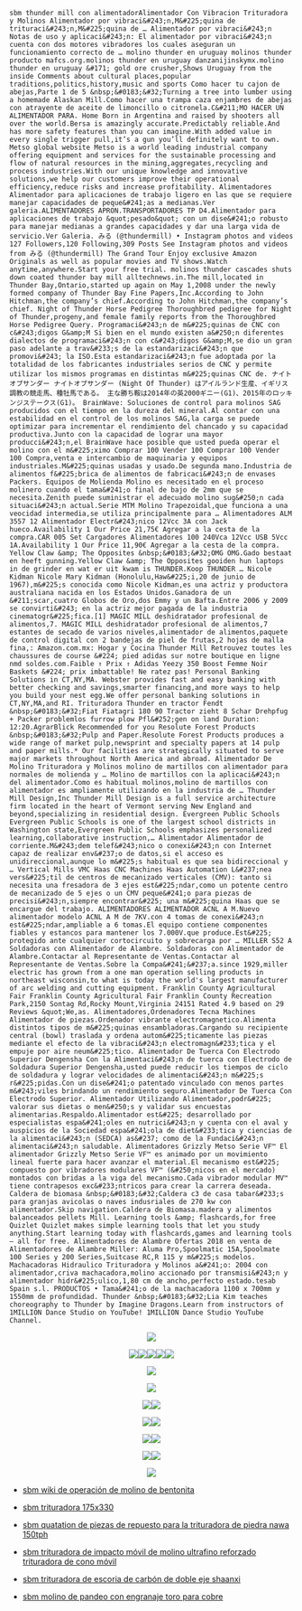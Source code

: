 
```
sbm thunder mill con alimentadorAlimentador Con Vibracion Trituradora y Molinos Alimentador por vibraci&#243;n,M&#225;quina de trituraci&#243;n,M&#225;quina de … Alimentador por vibraci&#243;n Notas de uso y aplicaci&#243;n: El alimentador por vibraci&#243;n cuenta con dos motores vibradores los cuales aseguran un funcionamiento correcto de … molino thunder en uruguay molinos thunder producto mafcs.org.molinos thunder en uruguay danzanijinskymx.molino thunder en uruguay &#171; gold ore crusher,Shows Uruguay from the inside Comments about cultural places,popular traditions,politics,history,music and sports Como hacer tu cajon de abejas,Parte 1 de 5 &nbsp;&#0183;&#32;Turning a tree into lumber using a homemade Alaskan Mill.Como hacer una trampa caza enjambres de abejas con atrayente de aceite de limoncillo o citronela.C&#211;MO HACER UN ALIMENTADOR PARA. Home Born in Argentina and raised by shooters all over the world.Bersa is amazingly accurate.Predictably reliable.And has more safety features than you can imagine.With added value in every single trigger pull,it’s a gun you’ll definitely want to own. Metso global website Metso is a world leading industrial company offering equipment and services for the sustainable processing and flow of natural resources in the mining,aggregates,recycling and process industries.With our unique knowledge and innovative solutions,we help our customers improve their operational efficiency,reduce risks and increase profitability. Alimentadores Alimentador para aplicaciones de trabajo ligero en las que se requiere manejar capacidades de peque&#241;as a medianas.Ver galeria.ALIMENTADORES APRON.TRANSPORTADORES TP D4.Alimentador para aplicaciones de trabajo &quot;pesado&quot; con un dise&#241;o robusto para manejar medianas a grandes capacidades y dar una larga vida de servicio.Ver Galeria. みる (@thundermill) • Instagram photos and videos 127 Followers,120 Following,309 Posts See Instagram photos and videos from みる (@thundermill) The Grand Tour Enjoy exclusive Amazon Originals as well as popular movies and TV shows.Watch anytime,anywhere.Start your free trial. molinos thunder cascades shuts down coated thunder bay mill alltechnews.in.The mill,located in Thunder Bay,Ontario,started up again on May 1,2008 under the newly formed company of Thunder Bay Fine Papers,Inc.According to John Hitchman,the company’s chief.According to John Hitchman,the company’s chief. Night of Thunder Horse Pedigree Thoroughbred pedigree for Night of Thunder,progeny,and female family reports from the Thoroughbred Horse Pedigree Query. Programaci&#243;n de m&#225;quinas de CNC con c&#243;digos G&amp;M Si bien en el mundo existen a&#250;n diferentes dialectos de programaci&#243;n con c&#243;digos G&amp;M,se dio un gran paso adelante a trav&#233;s de la estandarizaci&#243;n que promovi&#243; la ISO.Esta estandarizaci&#243;n fue adoptada por la totalidad de los fabricantes industriales serios de CNC y permite utilizar los mismos programas en distintas m&#225;quinas CNC de. ナイトオブサンダー ナイトオブサンダー (Night Of Thunder) はアイルランド生産、イギリス調教の競走馬、種牡馬である。 主な勝ち鞍は2014年の英2000ギニー(G1)、2015年のロッキンジステークス(G1)。 BrainWave: Soluciones de control para molinos SAG producidos con el tiempo en la dureza del mineral.Al contar con una estabilidad en el control de los molinos SAG,la carga se puede optimizar para incrementar el rendimiento del chancado y su capacidad productiva.Junto con la capacidad de lograr una mayor producci&#243;n,el BrainWave hace posible que usted pueda operar el molino con el m&#225;ximo Comprar 100 Vender 100 Comprar 100 Vender 100 Compra,venta e intercambio de maquinaria y equipos industriales.M&#225;quinas usadas y usado.De segunda mano.Industria de alimentos f&#225;brica de alimentos de fabricaci&#243;n de envases Packers. Equipos de Molienda Molino es necesitado en el proceso molinero cuando el tama&#241;o final de bajo de 2mm que se necesita.Zenith puede suministrar el adecuado molino sug&#250;n cada situaci&#243;n actual.Serie MTM Molino Trapezoidal,que funciona a una veocidad intermedia,se utiliza principalmente para … Alimentadores ALM 3557 12 Alimentador Electr&#243;nico 12Vcc 3A con Jack hueco.Availability 1 Our Price 21,75€ Agregar a la cesta de la compra.CAR 005 Set Cargadores Alimentadores 100 240Vca 12Vcc USB 5Vcc 1A.Availability 1 Our Price 11,90€ Agregar a la cesta de la compra. Yellow Claw &amp; The Opposites &nbsp;&#0183;&#32;OMG OMG.Gado bestaat en heeft gunning.Yellow Claw &amp; The Opposites gooiden hun laptops in de grinder en wat er uit kwam is THUNDER.Koop THUNDER … Nicole Kidman Nicole Mary Kidman (Honolulu,Haw&#225;i,20 de junio de 1967),m&#225;s conocida como Nicole Kidman,es una actriz y productora australiana nacida en los Estados Unidos.Ganadora de un &#211;scar,cuatro Globos de Oro,dos Emmy y un Bafta.Entre 2006 y 2009 se convirti&#243; en la actriz mejor pagada de la industria cinematogr&#225;fica.[1] MAGIC MILL deshidratador profesional de alimentos,7. MAGIC MILL deshidratador profesional de alimentos,7 estantes de secado de varios niveles,alimentador de alimentos,paquete de control digital con 2 bandejas de piel de frutas,2 hojas de malla fina,: Amazon.com.mx: Hogar y Cocina Thunder Mill Retrouvez toutes les chaussures de course &#224; pied adidas sur notre boutique en ligne nmd soldes.com.Faible ⇑ Prix ⇑ Adidas Yeezy 350 Boost Femme Noir Baskets &#224; prix imbattable! Ne ratez pas! Personal Banking Solutions in CT,NY,MA. Webster provides fast and easy banking with better checking and savings,smarter financing,and more ways to help you build your nest egg.We offer personal banking solutions in CT,NY,MA,and RI. Trituradora Thunder en tractor Fendt &nbsp;&#0183;&#32;Fiat Fiatagri 180 90 Tractor zieht 8 Schar Drehpfug + Packer problemlos furrow plow Pfl&#252;gen on land Duration: 12:20.AgrarBlick Recommended for you Resolute Forest Products &nbsp;&#0183;&#32;Pulp and Paper.Resolute Forest Products produces a wide range of market pulp,newsprint and specialty papers at 14 pulp and paper mills.* Our facilities are strategically situated to serve major markets throughout North America and abroad. Alimentador De Molino Trituradora y Molinos molino de martillos con alimentador para normales de molienda y … Molino de martillos con la aplicaci&#243;n del alimentador.Como es habitual molinos,molino de martillos con alimentador es ampliamente utilizando en la industria de … Thunder Mill Design,Inc Thunder Mill Design is a full service architecture firm located in the heart of Vermont serving New England and beyond,specializing in residential design. Evergreen Public Schools Evergreen Public Schools is one of the largest school districts in Washington state,Evergreen Public Schools emphasizes personalized learning,collaborative instruction,… Alimentador Alimentador de corriente.M&#243;dem telef&#243;nico o conexi&#243;n con Internet capaz de realizar env&#237;o de datos,si el acceso es unidireccional,aunque lo m&#225;s habitual es que sea bidireccional y … Vertical Mills VMC Haas CNC Machines Haas Automation L&#237;nea vers&#225;til de centros de mecanizado verticales (CMV): tanto si necesita una fresadora de 3 ejes est&#225;ndar,como un potente centro de mecanizado de 5 ejes o un CMV peque&#241;o para piezas de precisi&#243;n,siempre encontrar&#225; una m&#225;quina Haas que se encargue del trabajo. ALIMENTADORES ALIMENTADOR ACNL A M.Nuevo alimentador modelo ACNL A M de 7KV.con 4 tomas de conexi&#243;n est&#225;ndar,ampliable a 6 tomas.El equipo contiene componentes fiables y estancos para mantener los 7.000V.que produce.Est&#225; protegido ante cualquier cortocircuito y sobrecarga por … MILLER S52 A Soldadoras con Alimentador de Alambre. Soldadoras con Alimentador de Alambre.Contactar al Representante de Ventas.Contactar al Representante de Ventas.Sobre la Compa&#241;&#237;a.since 1929,miller electric has grown from a one man operation selling products in northeast wisconsin,to what is today the world's largest manufacturer of arc welding and cutting equipment. Franklin County Agricultural Fair Franklin County Agricultural Fair Franklin County Recreation Park,2150 Sontag Rd,Rocky Mount,Virginia 24151 Rated 4.9 based on 29 Reviews &quot;We,as. Alimentadores,Ordenadores Tecna Machines Alimentador de piezas.Ordenador vibrante electromagnetico.Alimenta distintos tipos de m&#225;quinas ensambladoras.Cargando su recipiente central (bowl) traslada y ordena autom&#225;ticamente las piezas mediante el efecto de la vibraci&#243;n electromagn&#233;tica y el empuje por aire neum&#225;tico. Alimentador De Tuerca Con Electrodo Superior Dengensha Con la Alimentaci&#243;n de tuerca con Electrodo de Soldadura Superior Dengensha,usted puede reducir los tiempos de ciclo de soldadura y lograr velocidades de alimentaci&#243;n m&#225;s r&#225;pidas.Con un dise&#241;o patentado vinculado con menos partes m&#243;viles brindando un rendimiento seguro.Alimentador De Tuerca Con Electrodo Superior. Alimentador Utilizando Alimentador,podr&#225; valorar sus dietas o men&#250;s y validar sus encuestas alimentarias.Respaldo.Alimentador est&#225; desarrollado por especialistas espa&#241;oles en nutrici&#243;n y cuenta con el aval y auspicios de la Sociedad espa&#241;ola de diet&#233;tica y ciencias de la alimentaci&#243;n (SEDCA) as&#237; como de la Fundaci&#243;n alimentaci&#243;n saludable. Alimentadores Grizzly Metso Serie VF™ El alimentador Grizzly Metso Serie VF™ es animado por un movimiento lineal fuerte para hacer avanzar el material.El mecanismo est&#225; compuesto por vibradores modulares VF™ (&#250;nicos en el mercado) montados con bridas a la viga del mecanismo.Cada vibrador modular MV™ tiene contrapesos exc&#233;ntricos para crear la carrera deseada. Caldera de biomasa &nbsp;&#0183;&#32;Caldera c3 de casa tabar&#233;s para granjas avicolas o naves indusriales de 270 kw con alimentador.Skip navigation.Caldera de Biomasa.madera y alimentos balanceados pellets Mill. Learning tools &amp; flashcards,for free Quizlet Quizlet makes simple learning tools that let you study anything.Start learning today with flashcards,games and learning tools — all for free. Alimentadores de Alambre Ofertas 2018 en venta de Alimentadores de Alambre Miller: Aluma Pro,Spoolmatic 15A,Spoolmate 100 Series y 200 Series,Suitcase RC,R 115 y m&#225;s modelos. Machacadoras Hidraulico Trituradora y Molinos a&#241;o: 2004 con alimentador,criva machacadora,molino accionado por transmisi&#243;n y alimentador hidr&#225;ulico,1,80 cm de ancho,perfecto estado.tesab Spain s.l. PRODUCTOS • Tama&#241;o de la machacadora 1100 x 700mm y 1550mm de profundidad. Thunder &nbsp;&#0183;&#32;Lia Kim teaches choreography to Thunder by Imagine Dragons.Learn from instructors of 1MILLION Dance Studio on YouTube! 1MILLION Dance Studio YouTube Channel. 
```

<div align="center">

<a href="https://es-crusher.shibang-china.com/github&k=sbm+thunder+mill+con+alimentador"><img src="https://static.shibang-china.com/es/crusher/logo.jpg"></a>

<a href="https://es-crusher.shibang-china.com/github&k=sbm+thunder+mill+con+alimentador"><img src="https://static.shibang-china.com/es/crusher/index.jpg"></a><a href="https://es-crusher.shibang-china.com/material.htmlgithub&k=sbm+thunder+mill+con+alimentador"><img src="https://static.shibang-china.com/es/crusher/material.jpg"></a><a href="https://es-crusher.shibang-china.com/application.htmlgithub&k=sbm+thunder+mill+con+alimentador"><img src="https://static.shibang-china.com/es/crusher/application.jpg"></a><a href="https://es-crusher.shibang-china.com/aboutus.htmlgithub&k=sbm+thunder+mill+con+alimentador"><img src="https://static.shibang-china.com/es/crusher/aboutus.jpg"></a><a href="https://es-crusher.shibang-china.com/contact.htmlgithub&k=sbm+thunder+mill+con+alimentador"><img src="https://static.shibang-china.com/es/crusher/contact.jpg"></a>

<a href="https://es-crusher.shibang-china.com/github&k=sbm+thunder+mill+con+alimentador"><img src="https://static.shibang-china.com/es/crusher/banner.jpg"></a>

<a href="https://swt.shibang-china.com/github&k=sbm+thunder+mill+con+alimentador"><img src="https://static.shibang-china.com/es/crusher/text.jpg"></a>

<a href="https://swt.shibang-china.com/github&k=sbm+thunder+mill+con+alimentador"><img src="https://static.shibang-china.com/es/crusher/chat.jpg"></a><a href="https://es-crusher.shibang-china.com/contact.htmlgithub&k=sbm+thunder+mill+con+alimentador"><img src="https://static.shibang-china.com/es/crusher/message.jpg"></a>

<a href="https://es-crusher.shibang-china.com/products/pe.htmlgithub&k=sbm+thunder+mill+con+alimentador"><img src="https://static.shibang-china.com/es/crusher/pe.jpg"></a><a href="https://es-crusher.shibang-china.com/products/pf.htmlgithub&k=sbm+thunder+mill+con+alimentador"><img src="https://static.shibang-china.com/es/crusher/pf.jpg"></a>

<a href="https://es-crusher.shibang-china.com/products/hpt.htmlgithub&k=sbm+thunder+mill+con+alimentador"><img src="https://static.shibang-china.com/es/crusher/hpt.jpg"></a><a href="https://es-crusher.shibang-china.com/products/vsi.htmlgithub&k=sbm+thunder+mill+con+alimentador"><img src="https://static.shibang-china.com/es/crusher/vsi.jpg"></a>

<a href="https://es-crusher.shibang-china.com/products/klv.htmlgithub&k=sbm+thunder+mill+con+alimentador"><img src="https://static.shibang-china.com/es/crusher/klv.jpg"></a><a href="https://es-crusher.shibang-china.com/products/portable.htmlgithub&k=sbm+thunder+mill+con+alimentador"><img src="https://static.shibang-china.com/es/crusher/portable.jpg"></a>

<a href="https://swt.shibang-china.com/github&k=sbm+thunder+mill+con+alimentador"><img src="https://static.shibang-china.com/es/crusher/case.jpg"></a>

</div>


* [sbm wiki de operación de molino de bentonita](sbm%20wiki%20de%20operaci%C3%B3n%20de%20molino%20de%20bentonita.md)

* [sbm trituradora 175x330](sbm%20trituradora%20175x330.md)

* [sbm quatation de piezas de repuesto para la trituradora de piedra nawa 150tph](sbm%20quatation%20de%20piezas%20de%20repuesto%20para%20la%20trituradora%20de%20piedra%20nawa%20150tph.md)

* [sbm trituradora de impacto móvil de molino ultrafino reforzado trituradora de cono móvil](sbm%20trituradora%20de%20impacto%20m%C3%B3vil%20de%20molino%20ultrafino%20reforzado%20trituradora%20de%20cono%20m%C3%B3vil.md)

* [sbm trituradora de escoria de carbón de doble eje shaanxi](sbm%20trituradora%20de%20escoria%20de%20carb%C3%B3n%20de%20doble%20eje%20shaanxi.md)

* [sbm molino de pandeo con engranaje toro para cobre](sbm%20molino%20de%20pandeo%20con%20engranaje%20toro%20para%20cobre.md)